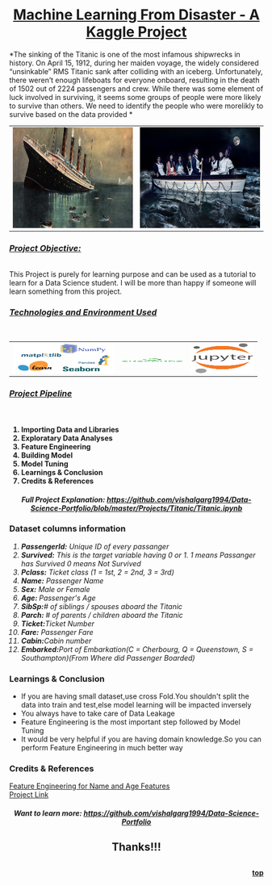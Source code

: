 <div id="top">
<a href="https://www.kaggle.com/c/titanic"><h1><center>Machine Learning From Disaster - A Kaggle Project</h1></center></a>
*The sinking of the Titanic is one of the most infamous shipwrecks in history. On April 15, 1912, during her maiden voyage, the widely considered “unsinkable” RMS Titanic sank after colliding with an iceberg. Unfortunately, there weren’t enough lifeboats for everyone onboard, resulting in the death of 1502 out of 2224 passengers and crew. While there was some element of luck involved in surviving, it seems some groups of people were more likely to survive than others. We need to identify the people who were morelikly to survive based on the data provided *
<table><tr>
<td> <img src="images/Titanic Sinks.jpg" alt="Titanic Sinking" style="width: 550px;height:200px"/> </td>
<td> <img src="images/Titanic Sinks1.jpg" alt="People saving their lives" style="width: 550px;height:200px"/> </td>
</tr></table>

<h3><u><i>Project Objective:</h3></u></i><br>
This Project is purely for learning purpose and can be used as a tutorial to learn for a Data Science student. I will be more than happy if someone will learn something from this project. 

<h3><u><i>Technologies and Environment Used</h3></u></i><br>
<table><tr>
<td> <img src="images/Technologies.jpg" alt="Libraries used" style="width: 200px;height:60px"/> </td>
<td> <img src="images/Anaconda.png" alt="Environment" style="width: 125px;height:6px"/> </td>
<td> <img src="images/Jupyter.png" alt="For Writing Code" style="width: 125px;height:60px"/> </td>
</tr></table>

<h3><u><i>Project Pipeline</h3></u></i><br>
<ol><h4><li>Importing Data and Libraries</li>
<li>Exploratary Data Analyses<br></li>
<li>Feature Engineering<br></li>
<li>Building Model<br></li>
<li>Model Tuning<br></li>
<li>Learnings & Conclusion<br></li>
<li>Credits & References<br></li>
</h4>
</ol>
<center><h4><i>Full Project Explanation: <a href="https://github.com/vishalgarg1994/Data-Science-Portfolio/blob/master/Projects/Titanic/Titanic.ipynb">https://github.com/vishalgarg1994/Data-Science-Portfolio/blob/master/Projects/Titanic/Titanic.ipynb</a></i></h4><center>
</div>
<h3>Dataset columns information </h3>
<i>
    <ol>
        <li><b>PassengerId:</b> Unique ID of every passanger</li>
        <li><b>Survived:</b> This is the target variable having 0 or 1. 1 means Passanger has Survived 0 means Not Survived </li>
        <li><b>Pclass:</b> Ticket class (1 = 1st, 2 = 2nd, 3 = 3rd)</li>
        <li><b>Name:</b> Passenger Name</li>
        <li><b>Sex:</b> Male or Female</li>
        <li><b>Age: </b>Passenger's Age</li>
        <li><b>SibSp:</b># of siblings / spouses aboard the Titanic</li>
        <li><b>Parch: </b># of parents / children aboard the Titanic</li>
        <li><b>Ticket:</b>Ticket Number</li>
        <li><b>Fare:</b> Passenger Fare</li>
        <li><b>Cabin:</b>Cabin number</li>
        <li><b>Embarked:</b>Port of Embarkation(C = Cherbourg, Q = Queenstown, S = Southampton)(From Where did Passenger Boarded)</li>
    </ol>
</i>

<h3>Learnings & Conclusion</h3>
<ul>
   <li>If you are having small dataset,use cross Fold.You shouldn't split the data into train and test,else model learning will be impacted inversely</li> 
    <li>You always have to take care of Data Leakage</li>
    <li>Feature Engineering is the most important step followed by Model Tuning</li>
    <li>It would be very helpful if you are having domain knowledge.So you can perform Feature Engineering in much better way</li>
</ul>

<h3>Credits & References</h3>
<a href="https://github.com/ahmedbesbes/How-to-score-0.8134-in-Titanic-Kaggle-Challenge/blob/master/article_1.ipynb">
Feature Engineering for Name and Age Features </a><br>
<a href ="https://www.kaggle.com/c/titanic/">Project Link</a>
<center><h4><i>Want to learn more: <a href="https://github.com/vishalgarg1994">https://github.com/vishalgarg1994/Data-Science-Portfolio</a></i></h4><center>
<center><h2>Thanks!!! <h2></center>
<a href="#top"><h4><p style="text-align:right;">top</p></a> 
